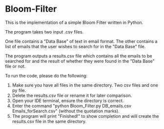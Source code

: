 # Bloom-Filter
This is the implementation of a simple Bloom Filter written in Python.

The program takes two input .csv files.

One file contains a "Data Base" of text in email format. The other contains a list of emails that the user wishes to search for
in the "Data Base" file.

The program outputs a results.csv file which contains all the emails to be searched for and the result of whether they were found
in the "Data Base" file or not.

To run the code, please do the following:
1. Make sure you have all files in the same directory. Two csv files and one py file.
2. Delete the results.csv file or rename it for later comparison.
3. Open your IDE terminal, ensure the directory is correct.
4. Enter the command "python Bloom_Filter.py DB_emails.csv Emails_forSearch.csv" (without the quotation marks).
5. The program will print "Finished!" to show completion and will create the results.csv file in the same directory.
